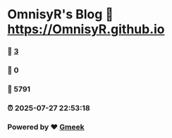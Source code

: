 # OmnisyR's Blog :link: https://OmnisyR.github.io 
### :page_facing_up: [3](https://OmnisyR.github.io/tag.html) 
### :speech_balloon: 0 
### :hibiscus: 5791 
### :alarm_clock: 2025-07-27 22:53:18 
### Powered by :heart: [Gmeek](https://github.com/Meekdai/Gmeek)
